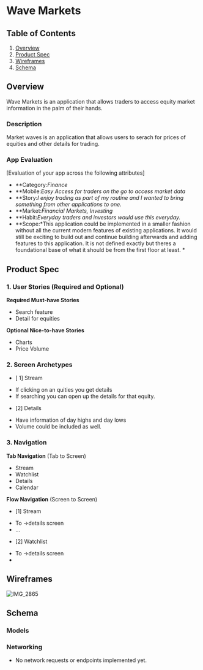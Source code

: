 #  Wave Markets 

## Table of Contents

1. [Overview](#Overview) 
2. [Product Spec](#Product-Spec)
3. [Wireframes](#Wireframes)
4. [Schema](#Schema)

## Overview
Wave Markets is an application that allows traders to access equity market information in the palm of their hands.
### Description

Market waves is an application that allows users to serach for prices of equities and other details for trading. 

### App Evaluation

[Evaluation of your app across the following attributes]
- **Category:*Finance*
- **Mobile:*Easy Access for traders on the go to access market data*
- **Story:*I enjoy trading as part of my routine and I wanted to bring something from other applications to one.*
- **Market:*Financial Markets, Investing*
- **Habit:*Everyday traders and investors would use this everyday.*
- **Scope:*This application could be implemented in a smaller fashion without all the current modern features of existing applications.
 It would still be exciting to build out and continue building afterwards and adding features to this application. 
 It is not defined exactly but theres a foundational base of what it should be from the first floor at least. *

## Product Spec

### 1. User Stories (Required and Optional)

**Required Must-have Stories**

* Search feature 
* Detail for equities

**Optional Nice-to-have Stories**

* Charts 
* Price Volume 

### 2. Screen Archetypes

- [ 1] Stream
* If clicking on an quities you get details 
* If searching you can open up the details for that equity.
- [2] Details
* Have information of day highs and day lows
* Volume could be included as well. 

### 3. Navigation

**Tab Navigation** (Tab to Screen)

* Stream
* Watchlist
* Details
* Calendar

**Flow Navigation** (Screen to Screen)

- [1] Stream
* To ->details screen
* ...
- [2] Watchlist
* To  ->details screen
* 

## Wireframes


![IMG_2865](https://github.com/user-attachments/assets/affead88-a20f-4a74-8de6-09b27e7cc3b4)




## Schema 



### Models



### Networking

- No network requests or endpoints implemented yet.
